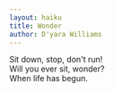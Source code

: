 ```yaml
---
layout: haiku
title: Wonder
author: D'yara Williams
---
```


Sit down, stop, don't run! <br>
Will you ever sit, wonder? <br>
When life has begun. <br>